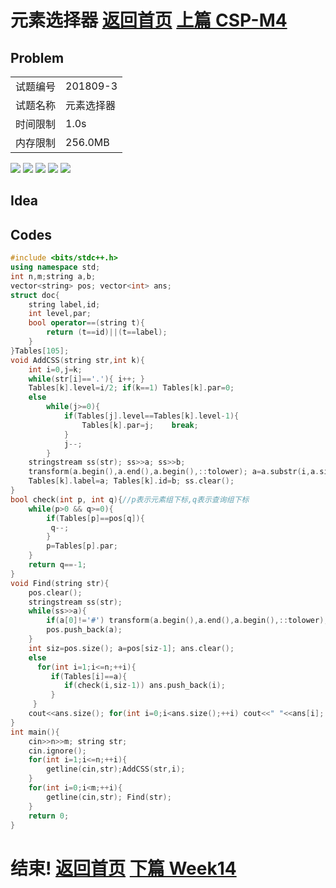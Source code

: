# 元素选择器      [返回首页](./index.md)   [上篇 CSP-M4](./CSP-M4.md)
## Problem
| | | 
|--|--| 
| 试题编号 | 201809-3 | 
| 试题名称 | 元素选择器| 
| 时间限制 | 1.0s     | 
| 内存限制 | 256.0MB  | 

![](https://blog.xupengbo.online/images/q1.jpg?raw=true)
![](https://blog.xupengbo.online/images/q2.jpg?raw=true)
![](https://blog.xupengbo.online/images/q3.jpg?raw=true)
![](https://blog.xupengbo.online/images/q4.jpg?raw=true)
![](https://blog.xupengbo.online/images/q5.PNG?raw=true)
## Idea

## Codes

```cpp
#include <bits/stdc++.h>
using namespace std;
int n,m;string a,b;
vector<string> pos; vector<int> ans;
struct doc{
	string label,id;
	int level,par;
	bool operator==(string t){
		return (t==id)||(t==label);
	}
}Tables[105];
void AddCSS(string str,int k){
	int i=0,j=k;
	while(str[i]=='.'){ i++; }
	Tables[k].level=i/2; if(k==1) Tables[k].par=0;
	else 
		while(j>=0){
			if(Tables[j].level==Tables[k].level-1){
		 		Tables[k].par=j;	break;
			}
			j--;
		}
	stringstream ss(str); ss>>a; ss>>b;
	transform(a.begin(),a.end(),a.begin(),::tolower); a=a.substr(i,a.size());
	Tables[k].label=a; Tables[k].id=b; ss.clear();
}  
bool check(int p, int q){//p表示元素组下标,q表示查询组下标  
	while(p>0 && q>=0){ 
		if(Tables[p]==pos[q]){
		 q--;
		}
		p=Tables[p].par;
	}
	return q==-1;
}
void Find(string str){
	pos.clear();
	stringstream ss(str);
	while(ss>>a){
		if(a[0]!='#') transform(a.begin(),a.end(),a.begin(),::tolower);//a不是id就小写 
		pos.push_back(a);
	}
	int siz=pos.size(); a=pos[siz-1]; ans.clear(); 
	else
	  for(int i=1;i<=n;++i){
		 if(Tables[i]==a){
			if(check(i,siz-1)) ans.push_back(i);
		 }
	 }
	cout<<ans.size(); for(int i=0;i<ans.size();++i) cout<<" "<<ans[i];	cout<<endl;
}
int main(){
	cin>>n>>m; string str;
	cin.ignore();
	for(int i=1;i<=n;++i){
		getline(cin,str);AddCSS(str,i);
	} 
	for(int i=0;i<m;++i){
		getline(cin,str); Find(str);
	}
	return 0;
}
```


# 结束!     [返回首页](./index.md)   [下篇 Week14](./week14.md)
